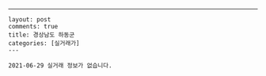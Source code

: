 ---
    layout: post
    comments: true
    title: 경상남도 하동군
    categories: [실거래가]
    ---

    2021-06-29 실거래 정보가 없습니다.

    